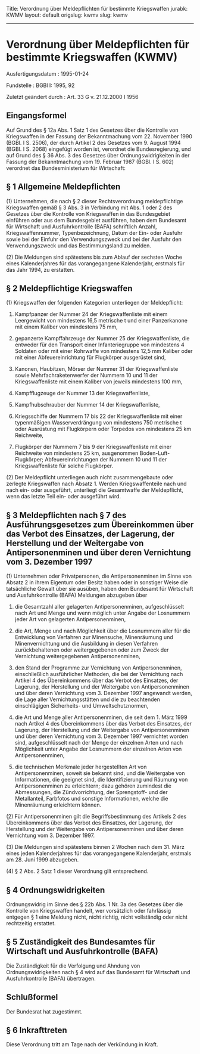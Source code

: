 Title: Verordnung über Meldepflichten für bestimmte Kriegswaffen
jurabk: KWMV
layout: default
origslug: kwmv
slug: kwmv

---

# Verordnung über Meldepflichten für bestimmte Kriegswaffen (KWMV)

Ausfertigungsdatum
:   1995-01-24

Fundstelle
:   BGBl I: 1995, 92

Zuletzt geändert durch
:   Art. 33 G v. 21.12.2000 I 1956


## Eingangsformel

Auf Grund des § 12a Abs. 1 Satz 1 des Gesetzes über die Kontrolle von
Kriegswaffen in der Fassung der Bekanntmachung vom 22. November 1990
(BGBl. I S. 2506), der durch Artikel 2 des Gesetzes vom 9. August 1994
(BGBl. I S. 2068) eingefügt worden ist, verordnet die Bundesregierung,
und auf Grund des § 36 Abs. 3 des Gesetzes über Ordnungswidrigkeiten
in der Fassung der Bekanntmachung vom 19. Februar 1987 (BGBl. I S.
602) verordnet das Bundesministerium für Wirtschaft:


## § 1 Allgemeine Meldepflichten

(1) Unternehmen, die nach § 2 dieser Rechtsverordnung meldepflichtige
Kriegswaffen gemäß § 3 Abs. 3 in Verbindung mit Abs. 1 oder 2 des
Gesetzes über die Kontrolle von Kriegswaffen in das Bundesgebiet
einführen oder aus dem Bundesgebiet ausführen, haben dem Bundesamt für
Wirtschaft und Ausfuhrkontrolle (BAFA) schriftlich Anzahl,
Kriegswaffennummer, Typenbezeichnung, Datum der Ein- oder Ausfuhr
sowie bei der Einfuhr den Verwendungszweck und bei der Ausfuhr den
Verwendungszweck und das Bestimmungsland zu melden.

(2) Die Meldungen sind spätestens bis zum Ablauf der sechsten Woche
eines Kalenderjahres für das vorangegangene Kalenderjahr, erstmals für
das Jahr 1994, zu erstatten.


## § 2 Meldepflichtige Kriegswaffen

(1) Kriegswaffen der folgenden Kategorien unterliegen der
Meldepflicht:

1.  Kampfpanzer der Nummer 24 der Kriegswaffenliste mit einem Leergewicht
    von mindestens 16,5 metrische t und einer Panzerkanone mit einem
    Kaliber von mindestens 75 mm,


2.  gepanzerte Kampffahrzeuge der Nummer 25 der Kriegswaffenliste, die
    entweder für den Transport einer Infanteriegruppe von mindestens 4
    Soldaten oder mit einer Rohrwaffe von mindestens 12,5 mm Kaliber oder
    mit einer Abfeuereinrichtung für Flugkörper ausgerüstet sind,


3.  Kanonen, Haubitzen, Mörser der Nummer 31 der Kriegswaffenliste sowie
    Mehrfachraketenwerfer der Nummern 10 und 11 der Kriegswaffenliste mit
    einem Kaliber von jeweils mindestens 100 mm,


4.  Kampfflugzeuge der Nummer 13 der Kriegswaffenliste,


5.  Kampfhubschrauber der Nummer 14 der Kriegswaffenliste,


6.  Kriegsschiffe der Nummern 17 bis 22 der Kriegswaffenliste mit einer
    typenmäßigen Wasserverdrängung von mindestens 750 metrische t oder
    Ausrüstung mit Flugkörpern oder Torpedos von mindestens 25 km
    Reichweite,


7.  Flugkörper der Nummern 7 bis 9 der Kriegswaffenliste mit einer
    Reichweite von mindestens 25 km, ausgenommen Boden-Luft-Flugkörper;
    Abfeuereinrichtungen der Nummern 10 und 11 der Kriegswaffenliste für
    solche Flugkörper.




(2) Der Meldepflicht unterliegen auch nicht zusammengebaute oder
zerlegte Kriegswaffen nach Absatz 1. Werden Kriegswaffenteile nach und
nach ein- oder ausgeführt, unterliegt die Gesamtwaffe der
Meldepflicht, wenn das letzte Teil ein- oder ausgeführt wird.


## § 3 Meldepflichten nach § 7 des Ausführungsgesetzes zum Übereinkommen über das Verbot des Einsatzes, der Lagerung, der Herstellung und der Weitergabe von Antipersonenminen und über deren Vernichtung vom 3. Dezember 1997

(1) Unternehmen oder Privatpersonen, die Antipersonenminen im Sinne
von Absatz 2 in ihrem Eigentum oder Besitz haben oder in sonstiger
Weise die tatsächliche Gewalt über sie ausüben, haben dem Bundesamt
für Wirtschaft und Ausfuhrkontrolle (BAFA) Meldungen abzugeben über

1.  die Gesamtzahl aller gelagerten Antipersonenminen, aufgeschlüsselt
    nach Art und Menge und wenn möglich unter Angabe der Losnummern jeder
    Art von gelagerten Antipersonenminen,


2.  die Art, Menge und nach Möglichkeit über die Losnummern aller für die
    Entwicklung von Verfahren zur Minensuche, Minenräumung und
    Minenvernichtung und die Ausbildung in diesen Verfahren
    zurückbehaltenen oder weitergegebenen oder zum Zweck der Vernichtung
    weitergegebenen Antipersonenminen,


3.  den Stand der Programme zur Vernichtung von Antipersonenminen,
    einschließlich ausführlicher Methoden, die bei der Vernichtung nach
    Artikel 4 des Übereinkommens über das Verbot des Einsatzes, der
    Lagerung, der Herstellung und der Weitergabe von Antipersonenminen und
    über deren Vernichtung vom 3. Dezember 1997 angewandt werden, die Lage
    aller Vernichtungsstätten und die zu beachtenden einschlägigen
    Sicherheits- und Umweltschutznormen,


4.  die Art und Menge aller Antipersonenminen, die seit dem 1. März 1999
    nach Artikel 4 des Übereinkommens über das Verbot des Einsatzes, der
    Lagerung, der Herstellung und der Weitergabe von Antipersonenminen und
    über deren Vernichtung vom 3. Dezember 1997 vernichtet worden sind,
    aufgeschlüsselt nach der Menge der einzelnen Arten und nach
    Möglichkeit unter Angabe der Losnummern der einzelnen Arten von
    Antipersonenminen,


5.  die technischen Merkmale jeder hergestellten Art von
    Antipersonenminen, soweit sie bekannt sind, und die Weitergabe von
    Informationen, die geeignet sind, die Identifizierung und Räumung von
    Antipersonenminen zu erleichtern; dazu gehören zumindest die
    Abmessungen, die Zündvorrichtung, der Sprengstoff- und der
    Metallanteil, Farbfotos und sonstige Informationen, welche die
    Minenräumung erleichtern können.




(2) Für Antipersonenminen gilt die Begriffsbestimmung des Artikels 2
des Übereinkommens über das Verbot des Einsatzes, der Lagerung, der
Herstellung und der Weitergabe von Antipersonenminen und über deren
Vernichtung vom 3. Dezember 1997.

(3) Die Meldungen sind spätestens binnen 2 Wochen nach dem 31. März
eines jeden Kalenderjahres für das vorangegangene Kalenderjahr,
erstmals am 28. Juni 1999 abzugeben.

(4) § 2 Abs. 2 Satz 1 dieser Verordnung gilt entsprechend.


## § 4 Ordnungswidrigkeiten

Ordnungswidrig im Sinne des § 22b Abs. 1 Nr. 3a des Gesetzes über die
Kontrolle von Kriegswaffen handelt, wer vorsätzlich oder fahrlässig
entgegen § 1 eine Meldung nicht, nicht richtig, nicht vollständig oder
nicht rechtzeitig erstattet.


## § 5 Zuständigkeit des Bundesamtes für Wirtschaft und Ausfuhrkontrolle (BAFA)

Die Zuständigkeit für die Verfolgung und Ahndung von
Ordnungswidrigkeiten nach § 4 wird auf das Bundesamt für Wirtschaft
und Ausfuhrkontrolle (BAFA) übertragen.


## Schlußformel

Der Bundesrat hat zugestimmt.


## § 6 Inkrafttreten

Diese Verordnung tritt am Tage nach der Verkündung in Kraft.

